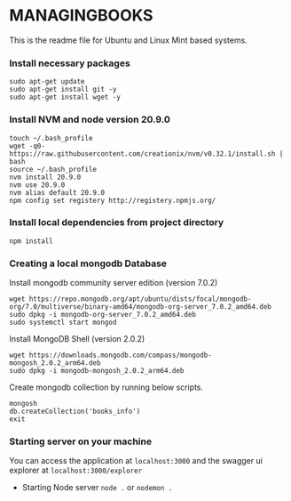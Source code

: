 # MANAGINGBOOKS

This is the readme file for Ubuntu and Linux Mint based systems.
### Install necessary packages

```
sudo apt-get update
sudo apt-get install git -y
sudo apt-get install wget -y
```

### Install NVM and node version 20.9.0
```
touch ~/.bash_profile
wget -q0- https://raw.githubusercontent.com/creationix/nvm/v0.32.1/install.sh | bash
source ~/.bash_profile
nvm install 20.9.0
nvm use 20.9.0
nvm alias default 20.9.0
npm config set registery http://registery.npmjs.org/
```

### Install local dependencies from project directory
```npm install```

### Creating a local mongodb Database
Install mongodb community server edition (version 7.0.2)
```
wget https://repo.mongodb.org/apt/ubuntu/dists/focal/mongodb-org/7.0/multiverse/binary-amd64/mongodb-org-server_7.0.2_amd64.deb
sudo dpkg -i mongodb-org-server_7.0.2_amd64.deb
sudo systemctl start mongod
```
Install MongoDB Shell (version 2.0.2)
```
wget https://downloads.mongodb.com/compass/mongodb-mongosh_2.0.2_arm64.deb
sudo dpkg -i mongodb-mongosh_2.0.2_arm64.deb
```
Create mongodb collection by running below scripts.
```
mongosh
db.createCollection('books_info')
exit
```

### Starting server on your machine
You can access the application at `localhost:3000` and the swagger ui explorer at `localhost:3000/explorer`
- Starting Node server
`node .` or `nodemon .`
